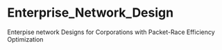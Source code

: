 # Enterprise_Network_Design
 Enterpise network  Designs for Corporations with Packet-Race Efficiency Optimization
